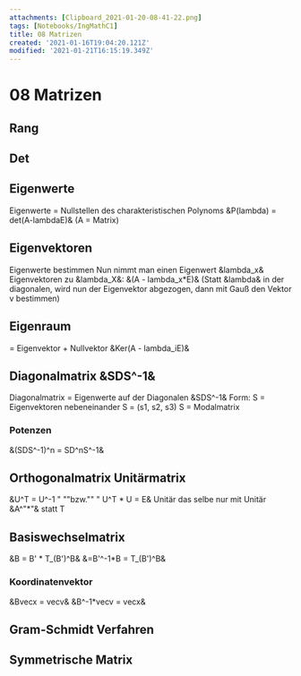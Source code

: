 ```yaml
---
attachments: [Clipboard_2021-01-20-08-41-22.png]
tags: [Notebooks/IngMathC1]
title: 08 Matrizen
created: '2021-01-16T19:04:20.121Z'
modified: '2021-01-21T16:15:19.349Z'
---
```


# 08 Matrizen
## Rang
## Det

## Eigenwerte
Eigenwerte = Nullstellen des charakteristischen Polynoms
&P(lambda) = det(A-lambdaE)& (A = Matrix)
## Eigenvektoren
Eigenwerte bestimmen
Nun nimmt man einen Eigenwert &lambda_x&
Eigenvektoren zu &lambda_X&: &(A - lambda_x*E)&
(Statt &lambda& in der diagonalen, wird nun der Eigenvektor abgezogen, dann mit Gauß den Vektor v bestimmen)
## Eigenraum
= Eigenvektor + Nullvektor
&Ker(A - lambda_iE)&
## Diagonalmatrix &SDS^-1&
Diagonalmatrix = Eigenwerte auf der Diagonalen
&SDS^-1& Form: S = Eigenvektoren nebeneinander S = (s1, s2, s3)
S = Modalmatrix
### Potenzen
&(SDS^-1)^n = SD^nS^-1&
## Orthogonalmatrix Unitärmatrix
&U^T = U^-1 " ""bzw."" " U^T * U = E&
Unitär das selbe nur mit Unitär &A^"*"& statt T
## Basiswechselmatrix
&B = B' * T_(B')^B&
&=B'^-1*B = T_(B')^B&
### Koordinatenvektor
&Bvecx = vecv&
&B^-1*vecv = vecx&
## Gram-Schmidt Verfahren
## Symmetrische Matrix

